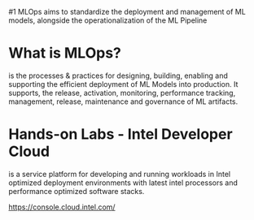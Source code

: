 #1 MLOps aims to standardize the deployment and management of ML models, alongside the operationalization of the ML Pipeline 

# What is MLOps? 
is the processes & practices for designing, building, enabling and supporting the efficient deployment of ML Models into production. 
It supports, the release, activation, monitoring, performance tracking, management, release, maintenance and governance of ML artifacts. 

# Hands-on Labs - Intel Developer Cloud 
is a service platform for developing and running workloads in Intel optimized deployment environments with latest intel processors and performance optimized software stacks. 

https://console.cloud.intel.com/

